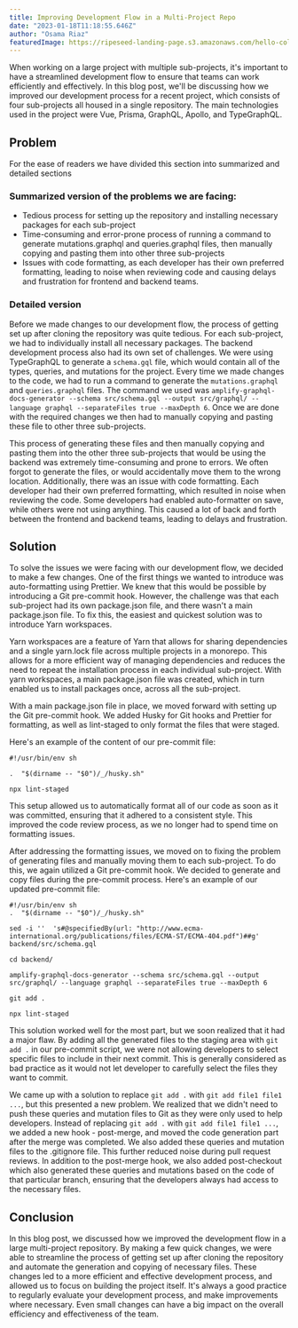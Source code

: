 ```yaml
---
title: Improving Development Flow in a Multi-Project Repo
date: "2023-01-18T11:18:55.646Z"
author: "Osama Riaz"
featuredImage: https://ripeseed-landing-page.s3.amazonaws.com/hello-cold-world.jpeg
---
```


When working on a large project with multiple sub-projects, it's important to have a streamlined development flow to ensure that teams can work efficiently and effectively. In this blog post, we'll be discussing how we improved our development process for a recent project, which consists of four sub-projects all housed in a single repository. The main technologies used in the project were Vue, Prisma, GraphQL, Apollo, and TypeGraphQL.

## Problem

For the ease of readers we have divided this section into summarized and detailed sections

### Summarized version of the problems we are facing:
-   Tedious process for setting up the repository and installing necessary packages for each sub-project
-   Time-consuming and error-prone process of running a command to generate mutations.graphql and queries.graphql files, then manually copying and pasting them into other three sub-projects
-   Issues with code formatting, as each developer has their own preferred formatting, leading to noise when reviewing code and causing delays and frustration for frontend and backend teams.

### Detailed  version
Before we made changes to our development flow, the process of getting set up after cloning the repository was quite tedious. For each sub-project, we had to individually install all necessary packages. The backend development process also had its own set of challenges. We were using TypeGraphQL to generate a `schema.gql` file, which would contain all of the types, queries, and mutations for the project. Every time we made changes to the code, we had to run a command to generate the `mutations.graphql` and `queries.graphql` files. The command we used was `amplify-graphql-docs-generator --schema src/schema.gql --output src/graphql/ --language graphql --separateFiles true --maxDepth 6`. Once we are done with the required changes we then had to manually copying and pasting these file to other three sub-projects.

This process of generating these files and then manually copying and pasting them into the other three sub-projects that would be using the backend was extremely time-consuming and prone to errors. We often forgot to generate the files, or would accidentally move them to the wrong location. Additionally, there was an issue with code formatting. Each developer had their own preferred formatting, which resulted in noise when reviewing the code. Some developers had enabled auto-formatter on save, while others were not using anything. This caused a lot of back and forth between the frontend and backend teams, leading to delays and frustration.

## Solution

To solve the issues we were facing with our development flow, we decided to make a few changes. One of the first things we wanted to introduce was auto-formatting using Prettier. We knew that this would be possible by introducing a Git pre-commit hook. However, the challenge was that each sub-project had its own package.json file, and there wasn't a main package.json file. To fix this, the easiest and quickest solution was to introduce Yarn workspaces.

Yarn workspaces are a feature of Yarn that allows for sharing dependencies and a single yarn.lock file across multiple projects in a monorepo. This allows for a more efficient way of managing dependencies and reduces the need to repeat the installation process in each individual sub-project. With yarn workspaces, a main package.json file was created, which in turn enabled us to install packages once, across all the sub-project.

With a main package.json file in place, we moved forward with setting up the Git pre-commit hook. We added Husky for Git hooks and Prettier for formatting, as well as lint-staged to only format the files that were staged.

Here's an example of the content of our pre-commit file:

    #!/usr/bin/env sh

    .  "$(dirname -- "$0")/_/husky.sh"

    npx lint-staged

This setup allowed us to automatically format all of our code as soon as it was committed, ensuring that it adhered to a consistent style. This improved the code review process, as we no longer had to spend time on formatting issues.

After addressing the formatting issues, we moved on to fixing the problem of generating files and manually moving them to each sub-project. To do this, we again utilized a Git pre-commit hook. We decided to generate and copy files during the pre-commit process. Here's an example of our updated pre-commit file:

    #!/usr/bin/env sh
    .  "$(dirname -- "$0")/_/husky.sh"

    sed -i ''  's#@specifiedBy(url: "http://www.ecma-international.org/publications/files/ECMA-ST/ECMA-404.pdf")##g' backend/src/schema.gql

    cd backend/

    amplify-graphql-docs-generator --schema src/schema.gql --output src/graphql/ --language graphql --separateFiles true --maxDepth 6

    git add .

    npx lint-staged

This solution worked well for the most part, but we soon realized that it had a major flaw. By adding all the generated files to the staging area with `git add .` in our pre-commit script, we were not allowing developers to select specific files to include in their next commit. This is generally considered as bad practice as it would not let developer to carefully select the files they want to commit.

We came up with a solution to replace `git add .` with `git add file1 file1 ...`, but this presented a new problem. We realized that we didn't need to push these queries and mutation files to Git as they were only used to help developers. Instead of replacing `git add .` with `git add file1 file1 ...`, we added a new hook - post-merge, and moved the code generation part after the merge was completed. We also added these queries and mutation files to the .gitignore file. This further reduced noise during pull request reviews. In addition to the post-merge hook, we also added post-checkout which also generated these queries and mutations based on the code of that particular branch, ensuring that the developers always had access to the necessary files.

## Conclusion

In this blog post, we discussed how we improved the development flow in a large multi-project repository. By making a few quick changes, we were able to streamline the process of getting set up after cloning the repository and automate the generation and copying of necessary files. These changes led to a more efficient and effective development process, and allowed us to focus on building the project itself.
It's always a good practice to regularly evaluate your development process, and make improvements where necessary. Even small changes can have a big impact on the overall efficiency and effectiveness of the team.
